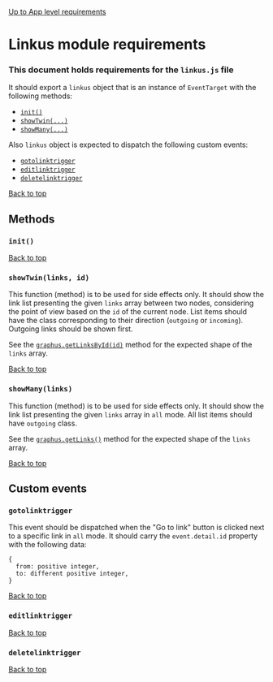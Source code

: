 [Up to App level requirements](app-level)

# Linkus module requirements

### This document holds requirements for the `linkus.js` file

It should export a `linkus` object that is an instance of `EventTarget` with the following methods:

- [`init()`](#init)
- [`showTwin(...)`](#showtwinlinks-id)
- [`showMany(...)`](#showmanylinks)

Also `linkus` object is expected to dispatch the following custom events:

- [`gotolinktrigger`](#gotolinktrigger)
- [`editlinktrigger`](#editlinktrigger)
- [`deletelinktrigger`](#deletelinktrigger)

[Back to top](#linkus-module-requirements)

## Methods

### `init()`

[Back to top](#linkus-module-requirements)

### `showTwin(links, id)`

This function (method) is to be used for side effects only. It should show the link list presenting the given `links` array between two nodes, considering the point of view based on the `id` of the current node. List items should have the class corresponding to their direction (`outgoing` or `incoming`). Outgoing links should be shown first.

See the [`graphus.getLinksById(id)`](./graphus#getlinksbyid) method for the expected shape of the `links` array.

[Back to top](#linkus-module-requirements)

### `showMany(links)`

This function (method) is to be used for side effects only. It should show the link list presenting the given `links` array in `all` mode. All list items should have `outgoing` class.

See the [`graphus.getLinks()`](./graphus#getlinks) method for the expected shape of the `links` array.

[Back to top](#linkus-module-requirements)

## Custom events

### `gotolinktrigger`

This event should be dispatched when the "Go to link" button is clicked next to a specific link in `all` mode. It should carry the `event.detail.id` property with the following data:

```
{
  from: positive integer,
  to: different positive integer,
}
```

[Back to top](#linkus-module-requirements)

### `editlinktrigger`

[Back to top](#linkus-module-requirements)

### `deletelinktrigger`

[Back to top](#linkus-module-requirements)
